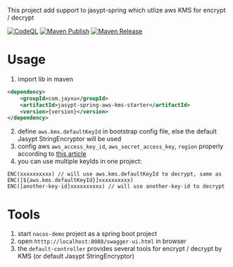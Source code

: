 This project add support to jasypt-spring which utlize aws KMS for encrypt / decrypt

[![CodeQL](https://github.com/mustangxu/jasypt-spring-aws-kms-starter/actions/workflows/codeql.yml/badge.svg)](https://github.com/mustangxu/jasypt-spring-aws-kms-starter/actions/workflows/codeql.yml)
[![Maven Publish](https://github.com/mustangxu/jasypt-spring-aws-kms-starter/actions/workflows/maven-publish.yml/badge.svg)](https://github.com/mustangxu/jasypt-spring-aws-kms-starter/actions/workflows/maven-publish.yml)
[![Maven Release](https://github.com/mustangxu/jasypt-spring-aws-kms-starter/actions/workflows/maven-release.yml/badge.svg)](https://github.com/mustangxu/jasypt-spring-aws-kms-starter/actions/workflows/maven-release.yml)

# Usage
1. import lib in maven
```xml
<dependency>
    <groupId>com.jayxu</groupId>
    <artifactId>jasypt-spring-aws-kms-starter</artifactId>
    <version>{version}</version>
</dependency>
```
2. define `aws.kms.defaultKeyId` in bootstrap config file, else the default Jasypt StringEncryptor will be used
3. config aws `aws_access_key_id`, `aws_secret_access_key`, `region` properly according to [this article](https://docs.aws.amazon.com/sdk-for-java/latest/developer-guide/ec2-iam-roles.html)
4. you can use multiple keyIds in one project:
```
ENC(xxxxxxxxxx) // will use aws.kms.defaultKeyId to decrypt, same as ENC([${aws.kms.defaultKeyId}]xxxxxxxxxx)
ENC([another-key-id]xxxxxxxxxx) // will use another-key-id to decrypt
```

# Tools
1. start `nacos-demo` project as a spring boot project
2. open `htttp://localhost:8088/swagger-ui.html` in browser
3. the `default-controller` provides several tools for encrypt / decrypt by KMS (or default Jasypt StringEncryptor)

